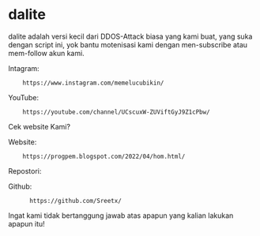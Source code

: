 # dalite
dalite adalah versi kecil dari DDOS-Attack biasa yang kami buat, yang suka dengan script ini, yok bantu motenisasi kami dengan men-subscribe atau mem-follow akun kami.

 Intagram:
 
        https://www.instagram.com/memelucubikin/
 
 YouTube:
 
        https://youtube.com/channel/UCscuxW-ZUViftGyJ9Z1cPbw/

Cek website Kami?

 Website:
 
        https://progpem.blogspot.com/2022/04/hom.html/
        
Repostori:

  Github:
  
          https://github.com/Sreetx/

Ingat kami tidak bertanggung jawab atas apapun yang kalian lakukan apapun itu!
